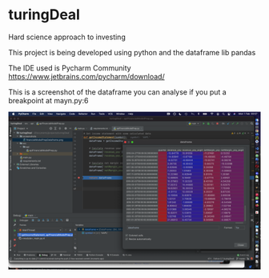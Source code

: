 # turingDeal
Hard science approach to investing

This project is being developed using python and the dataframe lib pandas

The IDE used is Pycharm Community
https://www.jetbrains.com/pycharm/download/


This is a screenshot of the dataframe you can analyse if you put a breakpoint at mayn.py:6

![alt text](https://github.com/ivofernandes/turingdeal/blob/master/screenshots/financialModelPrepDataframe.png?raw=true)
